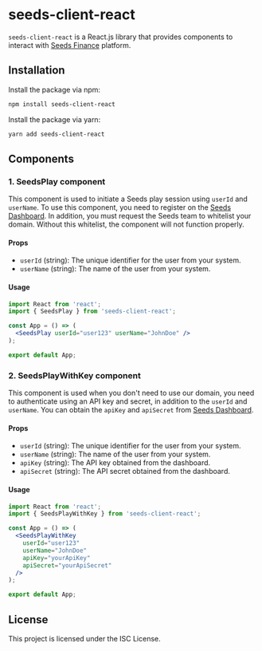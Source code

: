 
# seeds-client-react
`seeds-client-react` is a React.js library that provides components to interact with [Seeds Finance](https://seeds.finance) platform.

## Installation
Install the package via npm:
```bash
npm install seeds-client-react
```

Install the package via yarn:
```bash
yarn add seeds-client-react
```

## Components

### 1. SeedsPlay component
This component is used to initiate a Seeds play session using `userId` and `userName`. To use this component, you need to register on the [Seeds Dashboard](https://dashboard.seeds.finance). In addition, you must request the Seeds team to whitelist your domain. Without this whitelist, the component will not function properly.

#### Props
- `userId` (string): The unique identifier for the user from your system.
- `userName` (string): The name of the user from your system.

#### Usage
```jsx
import React from 'react';
import { SeedsPlay } from 'seeds-client-react';

const App = () => (
  <SeedsPlay userId="user123" userName="JohnDoe" />
);

export default App;
```

### 2. SeedsPlayWithKey component
This component is used when you don't need to use our domain, you need to authenticate using an API key and secret, in addition to the `userId` and `userName`. You can obtain the `apiKey` and `apiSecret` from [Seeds Dashboard](https://dashboard.seeds.finance).

#### Props
- `userId` (string): The unique identifier for the user from your system.
- `userName` (string): The name of the user from your system.
- `apiKey` (string): The API key obtained from the dashboard.
- `apiSecret` (string): The API secret obtained from the dashboard.

#### Usage
```jsx
import React from 'react';
import { SeedsPlayWithKey } from 'seeds-client-react';

const App = () => (
  <SeedsPlayWithKey
    userId="user123"
    userName="JohnDoe"
    apiKey="yourApiKey"
    apiSecret="yourApiSecret"
  />
);

export default App;
```

## License
This project is licensed under the ISC License.